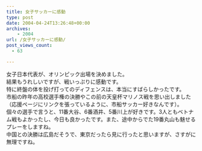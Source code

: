 ```yaml
---
title: 女子サッカーに感動
type: post
date: 2004-04-24T13:26:48+00:00
archives:
    - 2004
url: /女子サッカーに感動/
post_views_count:
  - 63

---
```

女子日本代表が、オリンピック出場を決めました。  
結果もうれしいですが、戦いっぷりに感動です。  
特に終盤の体を投げ打ってのディフェンスは、本当にすばらしかったです。  
市船の昨年の高校選手権の決勝やこの前の天皇杯マリノス戦を思い出しました（応援ページにリンクを張っているように、市船サッカー好きなんです）。  
個々の選手で言うと、11番大谷、6番酒井、5番川上が好きです。3人ともベトナム戦もよかったし、今日も良かったです。また、途中からでた19番丸山も魅せるプレーをしますね。  
中国との決勝は広島だそうで、東京だったら見に行ったと思いますが、さすがに無理ですね。
